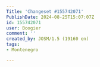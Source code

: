 ```yaml
---
Title: 'Changeset #155742071'
PublishDate: 2024-08-25T15:07:07Z
id: 155742071
user: Boogier
comment: ''
created_by: JOSM/1.5 (19160 en)
tags:
- Montenegro

---
```

